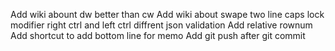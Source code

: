 Add wiki abount dw better than cw
Add wiki about swape two line
caps lock modifier
right ctrl and left ctrl diffrent
json validation
Add relative rownum
Add shortcut to add bottom line for memo
Add git push after git commit
